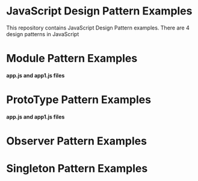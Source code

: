 # JavaScript Design Pattern Examples

This repository contains JavaScript Design Pattern examples.
There are 4 design patterns in JavaScript

# Module Pattern Examples
<h4> app.js and app1.js files </h4>

# ProtoType Pattern Examples
<h4> app.js and app1.js files </h4>

# Observer Pattern Examples

# Singleton Pattern Examples
